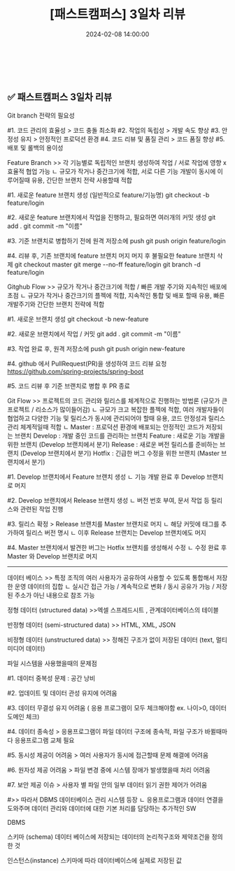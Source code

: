 ﻿---
permalink: /2024-02-08-패스트캠퍼스 백엔드 부트캠프 3일차 리뷰/
published: true
title: "[패스트캠퍼스] 3일차 리뷰"
date: 2024-02-08 14:00:00
toc: true
toc_sticky: true
toc_label: "패스트 캠퍼스"
categories:
- 패스트캠퍼스
tags:
- 패스트캠퍼스
- 백엔드 부트캠프
---

<br><br>

## ✅ 패스트캠퍼스 3일차 리뷰

Git branch 전략의 필요성

#1. 코드 관리의 효율성 > 코드 충돌 최소화
#2. 작업의 독립성  > 개발 속도 향상
#3. 안정성 유지 > 안정적인 프로덕션 환경 
#4. 코드 리뷰 및 품질 관리 > 코드 품질 향상
#5. 배포 및 롤백의 용이성

Feature Branch >> 각 기능별로 독립적인 브랜치 생성하여 작업 / 서로 작업에 영향 x 효율적 협업 가능
 ㄴ 규모가 작거나 중간크기에 적합, 서로 다른 기능 개발이 동시에 이루어질때 유용, 간단한 브랜치 전략 사용할때 적합

#1. 새로운 feature 브랜치 생성 (일반적으로 feature/기능명)
git checkout -b feature/login

#2. 새로운 feature 브랜치에서 작업을 진행하고, 필요하면 여러개의 커밋 생성
git add . 
git commit -m "이름"

#3. 기준 브랜치로 병합하기 전에 원격 저장소에 push
git push origin feature/login

#4. 리뷰 후, 기존 브랜치에 feature 브랜치 머지
   머지 후 불필요한 feature 브랜치 삭제
git checkout master
git merge --no-ff feature/login
git branch -d feature/login


Gitghub Flow >> 규모가 작거나 중간크기에 적합 / 빠른 개발 주기와 지속적인 배포에 초점
ㄴ 규모가 작거나 중간크기의 플젝에 적합, 지속적인 통합 및 배포 할때 유용, 빠른 개발주기와 간단한 브랜치 전략에 적합

#1. 새로운 브랜치 생성
git checkout -b new-feature

#2. 새로운 브랜치에서 작업 / 커밋
git add .
git commit -m "이름"

#3. 작업 완료 후, 원격 저장소에 push
git push origin new-feature

#4. github 에서 PullRequest(PR)을 생성하여 코드 리뷰 요청
https://github.com/spring-projects/spring-boot

#5. 코드 리뷰 후 기준 브랜치로 병합 후 PR 종료


Git Flow >> 프로젝트의 코드 관리와 릴리스를 체계적으로 진행하는 방법론 (규모가 큰 프로젝트 / 리소스가 많이들어감)
 ㄴ 규모가 크고 복잡한 플젝에 적합, 여러 개발자들이 협업하고 다양한 기능 및 릴리스가 동시에 관리되어야 할때 유용, 코드 안정성과 릴리스 관리 체계적일때 적합
 ㄴ Master : 프로덕션 환경에 배포되는 안정적인 코드가 저장되는 브랜치
     Develop : 개발 중인 코드를 관리하는 브랜치
     Feature : 새로운 기능 개발을 위한 브랜치 (Develop 브랜치에서 분기)
     Release : 새로운 버전 릴리스를 준비하는 브랜치 (Develop 브랜치에서 분기)
     Hotfix : 긴급한 버그 수정을 위한 브랜치 (Master 브랜치에서 분기)

#1. Develop 브랜치에서 Feature 브랜치 생성
   ㄴ 기능 개발 완료 후 Develop 브랜치로 머지

#2. Develop 브랜치에서 Release 브랜치 생성
   ㄴ 버전 번호 부여, 문서 작업 등 릴리스와 관련된 작업 진행

#3. 릴리스 확정 > Release 브랜치를 Master 브랜치로 머지
    ㄴ 해당 커밋에 태그를 추가하여 릴리스 버전 명시
    ㄴ 이후 Release 브랜치는 Develop 브랜치에도 머지

#4. Master 브랜치에서 발견한 버그는 Hotfix 브랜치를 생성해서 수정
   ㄴ 수정 완료 후 Master 와 Develop 브랜치로 머지

-----------------------------------------------------------------------------------------------------------------------------------------------------------------------------------------

데이터 베이스 >> 특정 조직의 여러 사용자가 공유하여 사용할 수 있도록 통합해서 저장한 운영 데이터의 집합
  ㄴ 실시간 접근 가능 / 계속적으로 변화 / 동시 공유가 가능 / 저장된 주소가 아닌 내용으로 참조 가능

정형 데이터 (structured data) >>엑셀 스프레드시트 , 관계데이터베이스의 테이블

반정형 데이터 (semi-structured data) >> HTML, XML, JSON

비정형 데이터 (unstructured data) >> 정해진 구조가 없이 저장된 데이터 (text, 멀티미디어 데이터)

파일 시스템을 사용했을때의 문제점

#1. 데이터 중복성 문제 : 공간 낭비

#2. 업데이트 및 데이터 관성 유지에 어려움

#3. 데이터 무결성 유지 어려움 ( 응용 프로그램이 모두 체크해야함 ex. 나이>0, 데이터 도메인 체크)

#4. 데이터 종속성 > 응용프로그램이 파일 데이터 구조에 종속적, 파일 구조가 바뀔때마다 응용프로그램 교체 필요

#5. 동시성 제공이 어려움 > 여러 사용자가 동시에 접근할때 문제 해결에 어려움

#6. 원자성 제공 어려움 > 파일 변경 중에 시스템 장애가 발생했을때 처리 어려움

#7. 보안 제공 이슈 > 사용자 별 파일 안의 일부 데이터 읽기 권한 제어가 어려움

#>> 따라서 DBMS 데이터베이스 관리 시스템 등장 
 ㄴ 응용프로그램과 데이터 연결을 도와주며 데이터 관리와 데이터에 대한 기본 처리를 담당하는 추가적인 SW

DBMS

스키마 (schema) 데이터 베이스에 저장되는 데이터의 논리적구조와 제약조건을 정의한 것

인스턴스(instance) 스키마에 따라 데이터베이스에 실제로 저장된 값